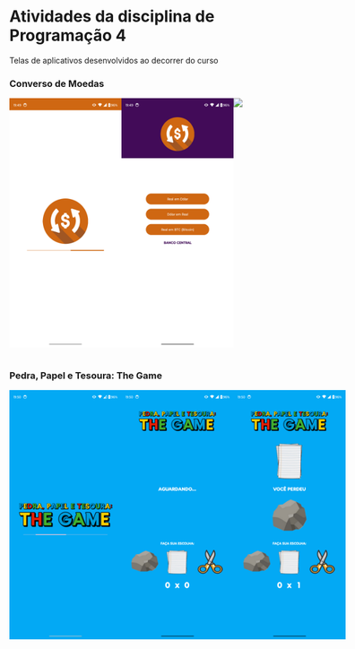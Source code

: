 # Atividades da disciplina de Programação 4
Telas de aplicativos desenvolvidos ao decorrer do curso

### Converso de Moedas
<div style="display: flex; justify-content: space-around">
  <img style="width: 200px" src="Screenshots/Conversor de Moedas - Splash.png">
  <img style="width: 200px" src="Screenshots/Conversor de Moedas - Menu.png">
  <img style="width: 200px" src="Screenshots/Converso de Moedas - Tela de Conversão.png">
</div>

#

### Pedra, Papel e Tesoura: The Game
<div style="display: flex; justify-content: space-around">
  <img style="width: 200px" src="Screenshots/Jokenpo - Splash.png">
  <img style="width: 200px" src="Screenshots/Jokenpo - Game 1.png">
  <img style="width: 200px" src="Screenshots/Jokenpo - Game 2.png">
</div>
